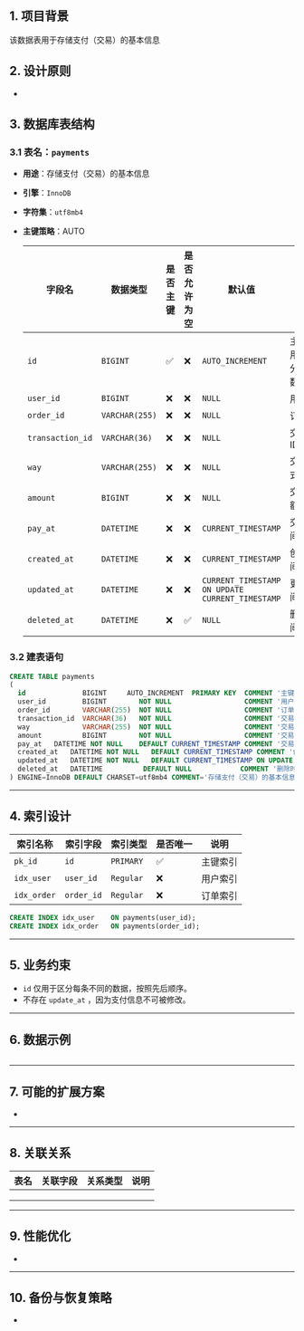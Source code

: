 ## **1. 项目背景**

该数据表用于存储支付（交易）的基本信息

## **2. 设计原则**

- 

## **3. 数据库表结构**

### **3.1 表名：`payments`**

- **用途**：存储支付（交易）的基本信息

- **引擎**：`InnoDB`

- **字符集**：`utf8mb4`

- **主键策略**：AUTO

  | 字段名              | 数据类型           | 是否主键 | 是否允许为空 | 默认值                                             | 备注   |
   |------------------|----------------| ------- | ------------ |-------------------------------------------------|------|
  | `id`             | `BIGINT`       | ✅       | ❌            | `AUTO_INCREMENT`                                | 主键，用于区分每条数据 |
  | `user_id`        | `BIGINT`       | ❌       | ❌            | `NULL`                                          | 用户ID |
  | `order_id`       | `VARCHAR(255)` | ❌       | ❌            | `NULL`                                          | 订单ID |
  | `transaction_id` | `VARCHAR(36)`  | ❌       | ❌            | `NULL`                                          | 交易ID(uuid) |
  | `way`            | `VARCHAR(255)` | ❌       | ❌            | `NULL`                                          | 交易方式 |
  | `amount`         | `BIGINT`       | ❌       | ❌            | `NULL`                                          | 交易金额 |
  | `pay_at`         | `DATETIME`     | ❌       | ❌            | `CURRENT_TIMESTAMP`                             | 交易时间 |
  | `created_at`     | `DATETIME`     | ❌        | ❌            | `CURRENT_TIMESTAMP`                             | 创建时间 |
  | `updated_at`     | `DATETIME`     | ❌        | ❌            | `CURRENT_TIMESTAMP ON UPDATE CURRENT_TIMESTAMP` | 更新时间 |
  | `deleted_at`     | `DATETIME`     | ❌        | ✅            | `NULL`                                          | 删除时间 |

### 3.2 建表语句

```sql
CREATE TABLE payments
(
  id              BIGINT     AUTO_INCREMENT  PRIMARY KEY  COMMENT '主键，区分数据',
  user_id         BIGINT        NOT NULL                  COMMENT '用户ID',
  order_id        VARCHAR(255)  NOT NULL                  COMMENT '订单ID',
  transaction_id  VARCHAR(36)   NOT NULL                  COMMENT '交易ID(uuid)',
  way             VARCHAR(255)  NOT NULL                  COMMENT '交易方式',
  amount          BIGINT        NOT NULL                  COMMENT '交易金额',
  pay_at   DATETIME NOT NULL    DEFAULT CURRENT_TIMESTAMP COMMENT '交易时间',
  created_at   DATETIME NOT NULL   DEFAULT CURRENT_TIMESTAMP COMMENT '创建时间',
  updated_at   DATETIME NOT NULL   DEFAULT CURRENT_TIMESTAMP ON UPDATE CURRENT_TIMESTAMP COMMENT '更新时间',
  deleted_at   DATETIME          DEFAULT NULL            COMMENT '删除时间'
) ENGINE=InnoDB DEFAULT CHARSET=utf8mb4 COMMENT='存储支付（交易）的基本信息';

```

------

## **4. 索引设计**

| **索引名称**    | **索引字段**    | **索引类型** | **是否唯一** | **说明** |
|-------------|-------------| ------------ | ------------ |--------|
| `pk_id`     | `id`        | `PRIMARY`    | ✅            | 主键索引   |
| `idx_user`  | `user_id`   | `Regular`    | ❌            | 用户索引   |
| `idx_order` | `order_id`  | `Regular`    | ❌            | 订单索引   |

```sql
CREATE INDEX idx_user    ON payments(user_id);
CREATE INDEX idx_order   ON payments(order_id);
```

------

## **5. 业务约束**

- `id` 仅用于区分每条不同的数据，按照先后顺序。
- 不存在 `update_at` ，因为支付信息不可被修改。

------

## **6. 数据示例**

```sql

```

------

## **7. 可能的扩展方案**

-

------

## **8. 关联关系**

| **表名** | **关联字段** | **关系类型** | **说明** |
| -------- | ------------ | ------------ | -------- |
|          |              |              |          |
|          |              |              |          |
|          |              |              |          |

------

## **9. 性能优化**

-

------

## **10. 备份与恢复策略**

- 